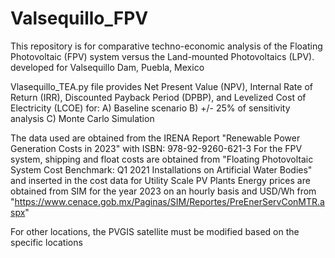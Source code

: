 # Valsequillo_FPV
This repository is for comparative techno-economic analysis of the Floating Photovoltaic (FPV) system versus the Land-mounted Photovoltaics (LPV). developed for Valsequillo Dam, Puebla, Mexico

Vlasequillo_TEA.py file provides Net Present Value (NPV), Internal Rate of Return (IRR), Discounted Payback Period (DPBP), and Levelized Cost of Electricity (LCOE) for:
A) Baseline scenario 
B) +/- 25% of sensitivity analysis
C) Monte Carlo Simulation 

The data used are obtained from the IRENA Report "Renewable Power Generation Costs in 2023" with ISBN: 978-92-9260-621-3
For the FPV system, shipping and float costs are obtained from "Floating Photovoltaic System Cost Benchmark: Q1 2021 Installations on Artificial Water Bodies" and inserted in the cost data for Utility Scale PV Plants 
Energy prices are obtained from SIM for the year 2023 on an hourly basis and USD/Wh from "https://www.cenace.gob.mx/Paginas/SIM/Reportes/PreEnerServConMTR.aspx"

For other locations, the PVGIS satellite must be modified based on the specific locations
